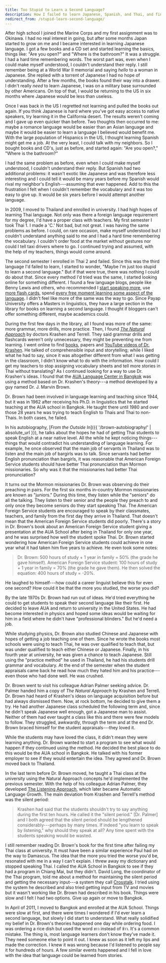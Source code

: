 ```yaml
---
title: Too Stupid to Learn a Second Language?
description: How I failed to learn Japanese, Spanish, and Thai, and finally found a method of language learning that worked for me.
redirect_from: /stupid-learn-second-language/
---
```


After high school I joined the Marine Corps and my first assignment was to Okinawa. I had no real interest in going, but after some months Japan started to grow on me and I became interested in learning Japanese language. I got a few books and a CD set and started learning the basics, things like: "Are you open?" and "Where is the bathroom?" It was a struggle. I had a hard time remembering words. The worst part was, even when I could make myself understood, I couldn't understand their reply. I still remember being at a World War II memorial and saying *hello* to a woman in Japanese. She replied with a torrent of Japanese I had no hope of understanding. After a few months, the books found their way into a drawer. I didn't really *need* to learn Japanese, I was on a military base surrounded by other Americans. On top of that, I would be returning to the US in six months where Japanese would be less than useless.

Once I was back in the US I regretted not learning and pulled the books out again. If you think Japanese is hard where you've got easy access to native speakers, try learning it in the California desert. The results weren't coming and I gave up even quicker than before. Two thoughts then occurred to me: maybe a romance language would be easier than an Asian language and maybe it would be easier to learn a language I believed would benefit me. With the large population of Hispanics in the US, I thought learning Spanish might get me a job. At the very least, I could talk with my neighbors. So I bought books and CD's, just as before, and started again: "Are you open?," "Where is the bathroom?"

I had the same problem as before, even when I could make myself understood, I couldn't understand their reply. But Spanish had two additional problems: it wasn't exotic like Japanese and was therefore less interesting and I could tell it would be many years before my Spanish would rival my neighbor's English---assuming that ever happened. Add to this the frustration I felt when I couldn't remember the vocabulary and it was too easy to give up. It would be six years before I would attempt another language.

In 2009, I moved to Thailand and enrolled in university. I had high hopes of learning Thai language. Not only was there a foreign language requirement for my degree, I'd have a proper class with teachers. My first semester I took Thai 1. I made a 'C.' Not bad, but not great. I was having the same problems as before. I could, on rare occasion, make myself understood but I couldn't understand anything said to me and I had a hard time remembering the vocabulary. I couldn't order food at the market without gestures nor could I tell taxi drivers where to go. I continued trying and assumed, with the help of my teachers, things would come around.

The second semester I enrolled in Thai 2 and failed. Since this was the third language I'd failed to learn, I started to wonder, "Maybe I'm just too stupid to learn a second language." But if that were true, there was nothing I could do about that. Since every method I'd tried was the same, I started looking online for something different. I found a few language blogs, people like Benny Lewis and others, who recommended I [start speaking more](http://www.fluentin3months.com/speak-it/), use [more flash cards](http://www.everydaylanguagelearner.com/2012/01/09/language-learning-tip-using-paper-flashcards-effectivley/), spend [every free moment learning some aspect of the language](http://learnthaifromawhiteguy.com/consistency-is-key/). I didn't feel like more of the same was the way to go. Since Payap University offers a Masters in linguistics, they have a large section in the library for books on learning a second language. I thought if bloggers can't offer something different, maybe academics could.

During the first few days in the library, all I found was more of the same: more grammar, more drills, more practice. Then, I found [*The Natural Approach*](https://www.worldcat.org/title/natural-approach-language-acquisition-in-the-classroom/oclc/751657260) by doctors Krashen and Terrell. They said grammar drills and flashcards weren't only unnecessary, they might be preventing me from learning. I went online to find [books](http://www.sdkrashen.com/), papers and [YouTube videos of Dr. Krashen](http://www.youtube.com/watch?v=3QyX9XhGX3s). He talked of comprehensible input and storytelling; while I liked what he had to say, since it was altogether different from what I was getting in the classroom, I didn't know what to do with the information. How could I get my teachers to stop assigning vocabulary sheets and tell more stories in Thai without translating? As I continued looking for a way to use Dr. Krashen's ideas. I found that the [AUA Language Center in Bangkok](http://auathai.com/) was using a method based on Dr. Krashen's theory---a method developed by a guy named Dr. J. Marvin Brown.

Dr. Brown had been involved in language learning and teaching since 1944, but it was in 1962 after receiving his Ph.D. in linguistics that he started teaching at the AUA school in Bangkok. He taught there until 1980 and over those 28 years he was trying to teach English to Thais and Thai to non-Thais. In both cases, he failed.

In his autobiography, [*From the Outside In*]({{ '/brown-autobiography/' | absolute_url }}), he talks about the hopes he had of getting Thai students to speak English at a near native level. All the while he kept noticing things---things that would contradict his understanding of language learning. For example, he once observed that the main job of servants in Thailand was to listen and the main job of bargirls was to talk. Since servants had better English pronunciation than bargirls, it was reasonable that American Foreign Service students should have better Thai pronunciation than Mormon missionaries. So why was it that the missionaries had better Thai pronunciation?

It turns out the Mormon missionaries Dr. Brown was observing do their preaching in pairs. For the first six months in-country Mormon missionaries are known as "juniors." During this time, they listen while the "seniors" do all the talking. They listen to their senior and the people they preach to and only once they become seniors do they start speaking Thai. The American Foreign Service students are encouraged to speak by their classmates, teachers, and family from the first day they arrive in Thailand. That doesn't mean that the American Foreign Service students did poorly. There's a story in Dr. Brown's book about an American Foreign Service student giving a presentation at the AUA School after being in Thailand for only one year, and he was surprised how well the student spoke Thai. Dr. Brown started wondering how American Foreign Service students could achieve in one year what it had taken him five years to achieve. He even took some notes:

> Dr. Brown: 500 hours of study + 1 year in family = 50% (the grade he gave himself). American Foreign Service student: 100 hours of study + 1 year in family = 70% (the grade he gave them). He then solved the equation: 400 hours of study = -20%.

He laughed to himself---how could a career linguist believe this for even one second? How could it be that the more you studied, the worse you did?

By the late 1970s Dr. Brown had run out of ideas. He'd tried everything he could to get students to speak their second language like their first. He decided to leave AUA and return to university in the United States. He had become interested in physics and hoped some ideas would be waiting for him in a field where he didn't have "professional blinders." But he'd need a job.

While studying physics, Dr. Brown also studied Chinese and Japanese with hopes of getting a job teaching one of them. Since he wrote the books most schools were using to teach Thai, he was over qualified to teach that, but was under qualified to teach either Chinese or Japanese. Finally, in his fourth year at university, he was given a chance to teach Japanese. Still using the "practice method" he used in Thailand, he had his students drill grammar and vocabulary. At the end of the semester when the student appraisals came back he read how much they hated him and his practice---even those who had done well. He was crushed.

Dr. Brown went to visit his colleague Adrian Palmer seeking advice. Dr. Palmer handed him a copy of *The Natural Approach* by Krashen and Terrell. Dr. Brown had heard of Krashen's ideas on language acquisition before but had always dismissed them. Now, at rock bottom, he decided to give them a try. He had another Japanese class scheduled the following term and, since he didn't speak Japanese well enough, got a Japanese man to assist. Neither of them had ever taught a class like this and there were few models to follow. They struggled, awkwardly, through the term and at the end Dr. Brown braced himself for the student appraisals---they loved it.

While the students may have loved the class, it didn't mean they were learning anything. Dr. Brown wanted to start a program to see what would happen if they continued using the method. He decided the best place to do this would be the AUA school in Bangkok. He talked with his former employer to see if they would entertain the idea. They agreed and Dr. Brown moved back to Thailand.

In the last term before Dr. Brown moved, he taught a Thai class at the university using the Natural Approach concepts he'd implemented the previous semester. With the help of his colleague Adrian Palmer, they developed [The Listening Approach](https://www.worldcat.org/title/listening-approach-methods-and-materials-for-applying-krashens-input-hypothesis/oclc/1078851198), which later became Automatic Language Growth. The main deviation from Krashen and Terrell's method was the silent period:

> Krashen had said that the students shouldn't try to say anything during the first ten hours. He called it the "silent period." [Dr. Palmer] and I both agreed that the silent period should be lengthened considerably---perhaps by many times. If indeed "you learn to speak by listening," why should they speak at all? Any time spent with the students speaking would be wasted.

I still remember reading Dr. Brown's book for the first time after failing my Thai class at university. It must have been a similar experience Paul had on the way to Damascus. The idea that the more you tried the worse you'd be, resonated with me in a way I can't explain. I threw away my dictionary and stopped speaking Thai. I called the AUA School in Bangkok to see if they had a program in Chiang Mai, but they didn't. David Long, the coordinator of the Thai program, told me about a method for maintaining the silent period and getting the necessary input---a system they call [Crosstalk](https://algworld.com/alg-crosstalk/). I tried using the system he described and also tried getting input from TV and movies but it wasn't working like Dr. Brown had described in his book. Things were slow and I felt I had two options. Give up again or move to Bangkok.

In April of 2011, I moved to Bangkok and enrolled at the AUA School. Things were slow at first, and there were times I wondered if I'd ever learn a second language, but slowly I did start to understand. What really solidified my belief in Dr. Brown's theories happened one day while ordering food. I was ordering a rice dish but used the word ขาว instead of ข้าว. It's a common mistake. The thing is, most language learners don't know they've made it. They need someone else to point it out. I knew as soon as it left my lips and made the correction. I knew it was wrong because I'd listened to people say it for hundreds of hours. A few similar events happened and I fell in love with the idea that language could be learned from stories.
